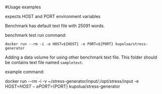 #Usage examples

expects HOST and PORT environment variables

Benchmark has default text file with 25091 words.

benchmark test run command:

`docker run --rm -i -e HOST=${HOST} -e PORT=${PORT} kupolua/stress-generator`

Adding a data volume for using other benchmark text file. This folder should be contains text file named `sampletext`.

example command:

docker run --rm -i -v ~/stress-generator/input/:/opt/stress/input -e HOST=${HOST} -e PORT=${PORT} kupolua/stress-generator 
